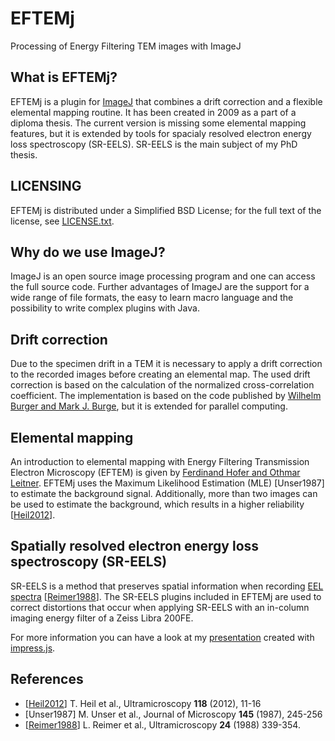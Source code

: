 # EFTEMj

Processing of Energy Filtering TEM images with ImageJ

## What is EFTEMj?

EFTEMj is a plugin for [ImageJ][ij] that combines a drift correction and a flexible elemental mapping routine. It has been created in 2009 as a part of a diploma thesis. The current version is missing some elemental mapping features, but it is extended by tools for spacialy resolved electron energy loss spectroscopy (SR-EELS). SR-EELS is the main subject of my PhD thesis.

## LICENSING

EFTEMj is distributed under a Simplified BSD License; for the full text of the license, see [LICENSE.txt](https://github.com/EFTEMj/EFTEMj/blob/master/LICENSE.txt).

## Why do we use ImageJ?

ImageJ is an open source image processing program and one can access the full source code. Further advantages of ImageJ are the support for a wide range of file formats, the easy to learn macro language and the possibility to write complex plugins with Java.

## Drift correction

Due to the specimen drift in a TEM it is necessary to apply a drift correction to the recorded images before creating an elemental map. The used drift correction is based on the calculation of the normalized cross-correlation coefficient. The implementation is based on the code published by [Wilhelm Burger and Mark J. Burge][1], but it is extended for parallel computing.

## Elemental mapping

An introduction to elemental mapping with Energy Filtering Transmission Electron Microscopy (EFTEM) is given by [Ferdinand Hofer and Othmar Leitner][2]. EFTEMj uses the Maximum Likelihood Estimation (MLE) [Unser1987] to estimate the background signal. Additionally, more than two images can be used to estimate the background, which results in a higher reliability [[Heil2012]].

## Spatially resolved electron energy loss spectroscopy (SR-EELS)

SR-EELS is a method that preserves spatial information when recording [EEL spectra][eels] [[Reimer1988]]. The SR-EELS plugins included in EFTEMj are used to correct distortions that occur when applying SR-EELS with an in-column imaging energy filter of a Zeiss Libra 200FE.

For more information you can have a look at my [presentation][slides] created with [impress.js][impress].

## References

- [[Heil2012]] T. Heil et al., Ultramicroscopy **118** (2012), 11-16
- [Unser1987] M. Unser et al., Journal of Microscopy **145** (1987), 245-256
- [[Reimer1988]] L. Reimer et al., Ultramicroscopy **24** (1988) 339-354.

[eels]: https://en.wikipedia.org/wiki/Electron_energy_loss_spectroscopy
[ij]: http://rsbweb.nih.gov/ij/
[1]: http://www.imagingbook.com/
[2]: http://www.electroiq.com/articles/sst/print/volume-43/issue-3/features/metrology-test/metrology-eftem-provides-elemental-mapping-at-nanometer-resolution.html
[Heil2012]: http://dx.doi.org/10.1016/j.ultramic.2012.04.009
[Reimer1988]: http://dx.doi.org/10.1016/0304-3991%2888%2990126-X 
[slides]: https://eftemj.github.io
[impress]: https://github.com/bartaz/impress.js
